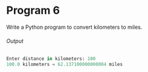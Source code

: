 # Program 6
 Write a Python program to convert kilometers to miles.

###### Output
 ```python
Enter distance in kilometers: 100
100.0 kilometers = 62.137100000000004 miles
```